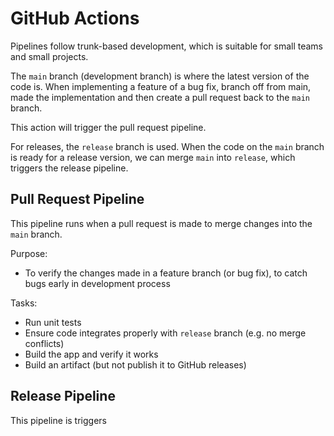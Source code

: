 # GitHub Actions
Pipelines follow trunk-based development, which is suitable for small teams and small projects.

The `main` branch (development branch) is where the latest version of the code is. When implementing a feature of a bug fix, branch off from main, made the implementation and then create a pull request back to the `main` branch. 

This action will trigger the pull request pipeline.

For releases, the `release` branch is used. When the code on the `main` branch is ready for a release version, we can merge `main` into `release`, which triggers the release pipeline.

## Pull Request Pipeline
This pipeline runs when a pull request is made to merge changes into the `main` branch.

Purpose:
- To verify the changes made in a feature branch (or bug fix), to catch bugs early in development process

Tasks:
- Run unit tests
- Ensure code integrates properly with `release` branch (e.g. no merge conflicts)
- Build the app and verify it works
- Build an artifact (but not publish it to GitHub releases)


## Release Pipeline
This pipeline is triggers 